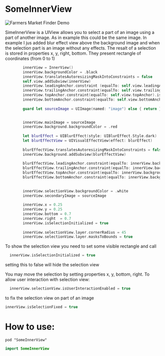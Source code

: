# SomeInnerView
![Farmers Market Finder Demo](demo/demo.gif)

SimeInnerView is a UIView allows you to select a part of an image using a part of another image.
As in example this could be the same image.
In example I jus added blur effect view above the background image and when the selection part is an image without any effects.
The resalt of a selection is stored in properties x, y, right, bottom.
They present rectangle of coordinates (from 0 to 1) 

```swift
		innerView = InnerView()
		innerView.backgroundColor = .black
		innerView.translatesAutoresizingMaskIntoConstraints = false
		self.view.addSubview(innerView)
		innerView.leadingAnchor.constraint (equalTo: self.view.leadingAnchor).isActive  = true
		innerView.trailingAnchor.constraint(equalTo: self.view.trailingAnchor).isActive = true
		innerView.topAnchor.constraint(equalTo: self.view.topAnchor).isActive           = true
		innerView.bottomAnchor.constraint(equalTo: self.view.bottomAnchor).isActive     = true
		
		guard let sourceImage = UIImage(named: "image") else { return }
	

		innerView.mainImage = sourceImage
		innerView.background.backgroundColor = .red
		
		let blurEffect = UIBlurEffect(style: UIBlurEffect.Style.dark)
		let blurEffectView = UIVisualEffectView(effect: blurEffect)
		
		blurEffectView.translatesAutoresizingMaskIntoConstraints = false
		innerView.background.addSubview(blurEffectView)
		
		blurEffectView.leadingAnchor.constraint(equalTo: innerView.background.leadingAnchor).isActive = true
		blurEffectView.trailingAnchor.constraint(equalTo: innerView.background.trailingAnchor).isActive = true
		blurEffectView.topAnchor.constraint(equalTo: innerView.background.topAnchor).isActive = true
		blurEffectView.bottomAnchor.constraint(equalTo: innerView.background.bottomAnchor).isActive = true
		
		
		innerView.selectionView.backgroundColor = .white
		innerView.secondaryImage = sourceImage
	
		innerView.x = 0.25
		innerView.y = 0.25
		innerView.bottom = 0.7
		innerView.right  = 0.7
		innerView.isSelectionInitialized = true
		
		innerView.selectionView.layer.cornerRadius = 45
		innerView.selectionView.layer.masksToBounds = true
```

To show the selection view you need to set some visible rectangle and call
```swift
  innerView.isSelectionInitialized = true
```
setting this to false will hide the selection view

You may move the selection by setting properties x, y, bottom, right.
To allow user interaction with selection view:
```swift
  innerView.selectionView.isUserInteractionEnabled = true
```

to fix the selection view on part of an image
```swift
innerView.isSelectionFixed = true
```

# How to use:
```
pod "SomeInnerView"	
```

```swift
import SomeInnerView
```
